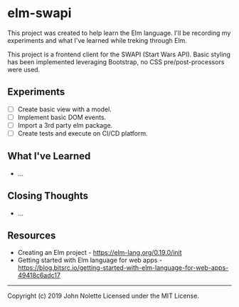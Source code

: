 # elm-swapi

This project was created to help learn the Elm language. I'll be recording my experiments and what I've learned while treking through Elm.

This project is a frontend client for the SWAPI (Start Wars API). Basic styling has been implemented leveraging Bootstrap, no CSS pre/post-processors were used.

## Experiments

* [ ] Create basic view with a model.
* [ ] Implement basic DOM events.
* [ ] Import a 3rd party elm package.
* [ ] Create tests and execute on CI/CD platform.

## What I've Learned

* ...

## Closing Thoughts

* ...

## Resources

* Creating an Elm project - https://elm-lang.org/0.19.0/init
* Getting started with Elm language for web apps - https://blog.bitsrc.io/getting-started-with-elm-language-for-web-apps-49418c6adc17

---

Copyright (c) 2019 John Nolette Licensed under the MIT License.
